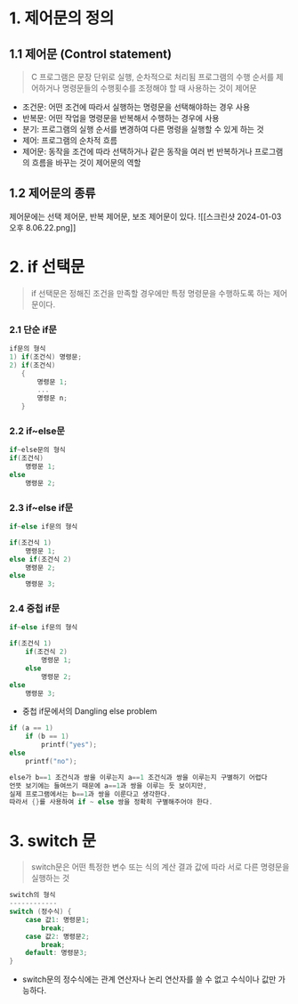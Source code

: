 # 1. 제어문의 정의
## 1.1 제어문 (Control statement)
> C 프로그램은 문장 단위로 실행, 순차적으로 처리됨
> 프로그램의 수행 순서를 제어하거나 명령문들의 수행횟수를 조정해야 할 때 사용하는 것이 제어문

- 조건문: 어떤 조건에 따라서 실행하는 명령문을 선택해야하는 경우 사용
- 반복문: 어떤 작업을 명령문을 반복해서 수행하는 경우에 사용
- 분기: 프로그램의 실행 순서를 변경하여 다른 명령을 실행할 수 있게 하는 것
- 제어: 프로그램의 순차적 흐름
- 제어문: 동작을 조건에 따라 선택하거나 같은 동작을 여러 번 반복하거나 프로그램의 흐름을 바꾸는 것이 제어문의 역할
## 1.2 제어문의 종류
제어문에는 선택 제어문, 반복 제어문, 보조 제어문이 있다.
![[스크린샷 2024-01-03 오후 8.06.22.png]]
# 2. if 선택문
> if 선택문은 정해진 조건을 만족할 경우에만 특정 명령문을 수행하도록 하는 제어문이다.

### 2.1 단순 if문
```C
if문의 형식
1) if(조건식) 명령문;
2) if(조건식)
   {
	   명령문 1;
	   ...
	   명령문 n;
   }
```
### 2.2 if~else문
```C
if~else문의 형식
if(조건식) 
	명령문 1;
else
	명령문 2;
```
### 2.3 if~else if문
```C
if~else if문의 형식

if(조건식 1) 
	명령문 1;
else if(조건식 2)
	명령문 2;
else
	명령문 3;
```
### 2.4 중첩 if문
```C
if~else if문의 형식

if(조건식 1)
	if(조건식 2)
		명령문 1;
	else
		명령문 2;
else
	명령문 3;
```
-  중첩 if문에서의 Dangling else problem
```C
if (a == 1)
	if (b == 1)
		printf("yes");
else
	printf("no");

else가 b==1 조건식과 쌍을 이루는지 a==1 조건식과 쌍을 이루는지 구별하기 어렵다
언뜻 보기에는 들여쓰기 때문에 a==1과 쌍을 이루는 듯 보이지만,
실제 프로그램에서는 b==1과 쌍을 이룬다고 생각한다.
따라서 {}를 사용하여 if ~ else 쌍을 정확히 구별해주어야 한다.
```

# 3. switch 문
> switch문은 어떤 특정한 변수 또는 식의 계산 결과 값에 따라 서로 다른 명령문을 실행하는 것

```C
switch의 형식
------------
switch (정수식) {
	case 값1: 명령문1;
		break;
	case 값2: 명령문2;
		break;
	default: 명령문3;
}
```
- switch문의 정수식에는 관계 연산자나 논리 연산자를 쓸 수 없고 수식이나 값만 가능하다.
